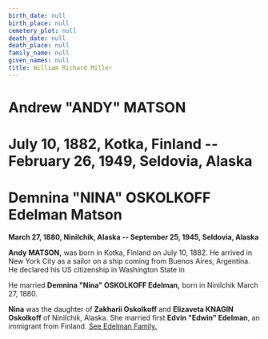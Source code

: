 ```yaml
---
birth_date: null
birth_place: null
cemetery_plot: null
death_date: null
death_place: null
family_name: null
given_names: null
title: William Richard Miller
---
```


# Andrew "ANDY" MATSON

# July 10, 1882, Kotka, Finland -- February 26, 1949, Seldovia, Alaska

# Demnina "NINA" OSKOLKOFF Edelman Matson

**March 27, 1880, Ninilchik, Alaska -- September 25, 1945, Seldovia,
Alaska**

**Andy MATSON,** was born in Kotka, Finland on July 10, 1882. He arrived
in New York City as a sailor on a ship coming from Buenos Aires,
Argentina. He declared his US citizenship in Washington State in

He married **Demnina "Nina" OSKOLKOFF Edelman,** born in Ninilchik March
27, 1880.

**Nina** was the daughter of **Zakharii Oskolkoff** and
**Elizaveta KNAGIN Oskolkoff** of Ninilchik, Alaska. She
married first **Edvin \"Edwin\" Edelman**, an immigrant
from Finland. [See Edelman
Family.](file:///C:\Users\Ginny\Desktop\Seldovia%20Cemetery%20resources%20Oct%20update\Seldovia%20Cemetery%20Scrapbook\Edvin%20and%20Demnina%20Oskolkoff%20Edelman.docx)
